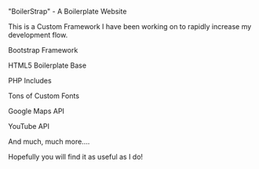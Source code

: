 "BoilerStrap" - A Boilerplate Website

This is a Custom Framework I have been working on to rapidly increase my development flow.  

Bootstrap Framework

HTML5 Boilerplate Base

PHP Includes

Tons of Custom Fonts

Google Maps API

YouTube API

And much, much more....

Hopefully you will find it as useful as I do!